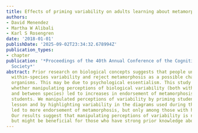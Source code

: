 ```yaml
---
title: Effects of priming variability on adults learning about metamorphosis
authors:
- David Menendez
- Martha W Alibali
- Karl S Rosengren
date: '2018-01-01'
publishDate: '2025-09-02T23:34:32.678994Z'
publication_types:
- chapter
publication: '*Proceedings of the 40th Annual Conference of the Cognitive Science
  Society*'
abstract: Prior research on biological concepts suggests that people underestimate
  within-species variability and reject metamorphosis as a possible change for unfamiliar
  organisms. This may be due to psychological essentialism. This study investigated
  whether manipulating perceptions of biological variability (both within species
  and between species) led to increases in endorsement of metamorphosis among undergraduate
  students. We manipulated perceptions of variability by priming students before a
  lesson and by highlighting variability in the diagrams used during the lesson. Priming
  led to more endorsement of metamorphosis, but only among those with high prior knowledge.
  Our results suggest that manipulating perceptions of variability is not only possible
  but might be beneficial for those who have strong prior knowledge about biology.
---
```

